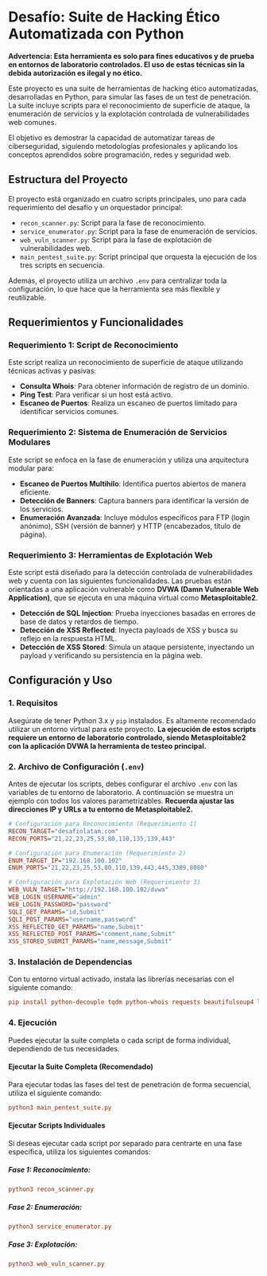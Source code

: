 # Desafío: Suite de Hacking Ético Automatizada con Python

**Advertencia: Esta herramienta es solo para fines educativos y de prueba en entornos de laboratorio controlados. El uso de estas técnicas sin la debida autorización es ilegal y no ético.**

Este proyecto es una suite de herramientas de hacking ético automatizadas, desarrolladas en Python, para simular las fases de un test de penetración. La suite incluye scripts para el reconocimiento de superficie de ataque, la enumeración de servicios y la explotación controlada de vulnerabilidades web comunes.

El objetivo es demostrar la capacidad de automatizar tareas de ciberseguridad, siguiendo metodologías profesionales y aplicando los conceptos aprendidos sobre programación, redes y seguridad web.

## Estructura del Proyecto

El proyecto está organizado en cuatro scripts principales, uno para cada requerimiento del desafío y un orquestador principal:

* `recon_scanner.py`: Script para la fase de reconocimiento.
* `service_enumerator.py`: Script para la fase de enumeración de servicios.
* `web_vuln_scanner.py`: Script para la fase de explotación de vulnerabilidades web.
* `main_pentest_suite.py`: Script principal que orquesta la ejecución de los tres scripts en secuencia.

Además, el proyecto utiliza un archivo `.env` para centralizar toda la configuración, lo que hace que la herramienta sea más flexible y reutilizable.

## Requerimientos y Funcionalidades

### Requerimiento 1: Script de Reconocimiento
Este script realiza un reconocimiento de superficie de ataque utilizando técnicas activas y pasivas:
* **Consulta Whois**: Para obtener información de registro de un dominio.
* **Ping Test**: Para verificar si un host está activo.
* **Escaneo de Puertos**: Realiza un escaneo de puertos limitado para identificar servicios comunes.

### Requerimiento 2: Sistema de Enumeración de Servicios Modulares
Este script se enfoca en la fase de enumeración y utiliza una arquitectura modular para:
* **Escaneo de Puertos Multihilo**: Identifica puertos abiertos de manera eficiente.
* **Detección de Banners**: Captura banners para identificar la versión de los servicios.
* **Enumeración Avanzada**: Incluye módulos específicos para FTP (login anónimo), SSH (versión de banner) y HTTP (encabezados, título de página).

### Requerimiento 3: Herramientas de Explotación Web
Este script está diseñado para la detección controlada de vulnerabilidades web y cuenta con las siguientes funcionalidades. Las pruebas están orientadas a una aplicación vulnerable como **DVWA (Damn Vulnerable Web Application)**, que se ejecuta en una máquina virtual como **Metasploitable2**.
* **Detección de SQL Injection**: Prueba inyecciones basadas en errores de base de datos y retardos de tiempo.
* **Detección de XSS Reflected**: Inyecta payloads de XSS y busca su reflejo en la respuesta HTML.
* **Detección de XSS Stored**: Simula un ataque persistente, inyectando un payload y verificando su persistencia en la página web.

## Configuración y Uso

### 1. Requisitos
Asegúrate de tener Python 3.x y `pip` instalados. Es altamente recomendado utilizar un entorno virtual para este proyecto. **La ejecución de estos scripts requiere un entorno de laboratorio controlado, siendo Metasploitable2 con la aplicación DVWA la herramienta de testeo principal.**

### 2. Archivo de Configuración (`.env`)
Antes de ejecutar los scripts, debes configurar el archivo `.env` con las variables de tu entorno de laboratorio. A continuación se muestra un ejemplo con todos los valores parametrizables. **Recuerda ajustar las direcciones IP y URLs a tu entorno de Metasploitable2.**

```ini
# Configuración para Reconocimiento (Requerimiento 1)
RECON_TARGET="desafiolatam.com"
RECON_PORTS="21,22,23,25,53,80,110,135,139,443"

# Configuración para Enumeración (Requerimiento 2)
ENUM_TARGET_IP="192.168.100.102"
ENUM_PORTS="21,22,23,25,53,80,110,139,443,445,3389,8080"

# Configuración para Explotación Web (Requerimiento 3)
WEB_VULN_TARGET="http://192.168.100.102/dvwa"
WEB_LOGIN_USERNAME="admin"
WEB_LOGIN_PASSWORD="password"
SQLI_GET_PARAMS="id,Submit"
SQLI_POST_PARAMS="username,password"
XSS_REFLECTED_GET_PARAMS="name,Submit"
XSS_REFLECTED_POST_PARAMS="comment,name,Submit"
XSS_STORED_SUBMIT_PARAMS="name,message,Submit"
```

### 3. Instalación de Dependencias
Con tu entorno virtual activado, instala las librerías necesarias con el siguiente comando:

```ini
pip install python-decouple tqdm python-whois requests beautifulsoup4 lxml
```
### 4. Ejecución
Puedes ejecutar la suite completa o cada script de forma individual, dependiendo de tus necesidades.

#### Ejecutar la Suite Completa (Recomendado)
Para ejecutar todas las fases del test de penetración de forma secuencial, utiliza el siguiente comando:

```ini
python3 main_pentest_suite.py
```

#### Ejecutar Scripts Individuales
Si deseas ejecutar cada script por separado para centrarte en una fase específica, utiliza los siguientes comandos:

##### Fase 1: Reconocimiento:

```ini
python3 recon_scanner.py
```

##### Fase 2: Enumeración:

```ini
python3 service_enumerator.py
```

##### Fase 3: Explotación:

```ini
python3 web_vuln_scanner.py
````